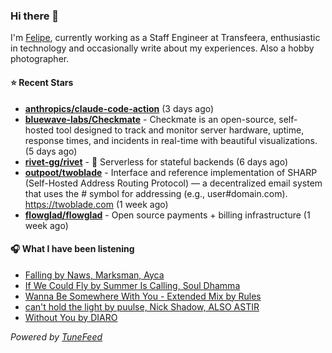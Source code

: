 ### Hi there 👋

I'm [Felipe](https://felipevm.com), currently working as a Staff Engineer at Transfeera, enthusiastic in technology and occasionally write about my experiences. Also a hobby photographer.

#### ⭐ Recent Stars
- **[anthropics/claude-code-action](https://github.com/anthropics/claude-code-action)** (3 days ago)
- **[bluewave-labs/Checkmate](https://github.com/bluewave-labs/Checkmate)** - Checkmate is an open-source, self-hosted tool designed to track and monitor server hardware, uptime, response times, and incidents in real-time with beautiful visualizations. (5 days ago)
- **[rivet-gg/rivet](https://github.com/rivet-gg/rivet)** - 🔩 Serverless for stateful backends (6 days ago)
- **[outpoot/twoblade](https://github.com/outpoot/twoblade)** - Interface and reference implementation of SHARP (Self-Hosted Address Routing Protocol) — a decentralized email system that uses the # symbol for addressing (e.g., user#domain.com). https://twoblade.com (1 week ago)
- **[flowglad/flowglad](https://github.com/flowglad/flowglad)** - Open source payments &#43; billing infrastructure (1 week ago)

#### 🎧 What I have been listening
- [Falling by Naws, Marksman, Ayca](https://open.spotify.com/track/3tk5kZ2dGjRMJ2VA2WGA1Z)
- [If We Could Fly by Summer Is Calling, Soul Dhamma](https://open.spotify.com/track/7lrrMXyShyiRnruh9nLBNb)
- [Wanna Be Somewhere With You - Extended Mix by Rules](https://open.spotify.com/track/1fq1bK6qOOzIl0M4Xwjthf)
- [can&#39;t hold the light by puulse, Nick Shadow, ALSO ASTIR](https://open.spotify.com/track/4DBmErhbpFFYN1ugnu4wCy)
- [Without You by DIARO](https://open.spotify.com/track/67H60wAZYXq29xm45F0ZiT)

_Powered by [TuneFeed](https://tunefeed.app?ref=github.com)_
